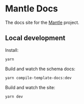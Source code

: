 # Mantle Docs

The docs site for the [Mantle](https://github.com/blake-mealey/mantle) project.

## Local development

Install:

```sh
yarn
```

Build and watch the schema docs:

```sh
yarn compile-template-docs:dev
```

Build and watch the site:

```sh
yarn dev
```
